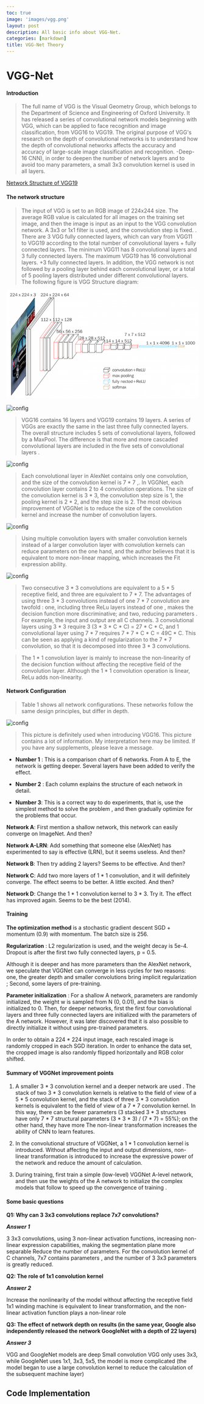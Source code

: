 ```yaml
---
toc: true
image: 'images/vgg.png'
layout: post
description: All basic info about VGG-Net.
categories: [markdown]
title: VGG-Net Theory
---
```




# VGG-Net

#### Introduction

>The full name of VGG is the Visual Geometry Group, which belongs to the Department of Science and Engineering of Oxford University. It has released a series of convolutional network models beginning with VGG, which can be applied to face recognition and image classification, from VGG16 to VGG19. The original purpose of VGG's research on the depth of convolutional networks is to understand how the depth of convolutional networks affects the accuracy and accuracy of large-scale image classification and recognition. -Deep-16 CNN), in order to deepen the number of network layers and to avoid too many parameters, a small 3x3 convolution kernel is used in all layers.


<a href="http://ethereon.github.io/netscope/#/gist/dc5003de6943ea5a6b8b" target="_blank">Network Structure of VGG19</a>


#### The network structure

>The input of VGG is set to an RGB image of 224x244 size. The average RGB value is calculated for all images on the training set image, and then the image is input as an input to the VGG convolution network. A 3x3 or 1x1 filter is used, and the convolution step is fixed. . There are 3 VGG fully connected layers, which can vary from VGG11 to VGG19 according to the total number of convolutional layers + fully connected layers. The minimum VGG11 has 8 convolutional layers and 3 fully connected layers. The maximum VGG19 has 16 convolutional layers. +3 fully connected layers. In addition, the VGG network is not followed by a pooling layer behind each convolutional layer, or a total of 5 pooling layers distributed under different convolutional layers. The following figure is VGG Structure diagram:


![title](images/vgg.png)


![config](img/network.png)


>VGG16 contains 16 layers and VGG19 contains 19 layers. A series of VGGs are exactly the same in the last three fully connected layers. The overall structure includes 5 sets of convolutional layers, followed by a MaxPool. The difference is that more and more cascaded convolutional layers are included in the five sets of convolutional layers .

![config](img/config2.jpg)


> Each convolutional layer in AlexNet contains only one convolution, and the size of the convolution kernel is 7 * 7 ,. In VGGNet, each convolution layer contains 2 to 4 convolution operations. The size of the convolution kernel is 3 * 3, the convolution step size is 1, the pooling kernel is 2 * 2, and the step size is 2. The most obvious improvement of VGGNet is to reduce the size of the convolution kernel and increase the number of convolution layers.


![config](img/config3.jpg)


> Using multiple convolution layers with smaller convolution kernels instead of a larger convolution layer with convolution kernels can reduce parameters on the one hand, and the author believes that it is equivalent to more non-linear mapping, which increases the Fit expression ability.

![config](img/config4.png)

>Two consecutive 3 * 3 convolutions are equivalent to a 5 * 5 receptive field, and three are equivalent to 7 * 7. The advantages of using three 3 * 3 convolutions instead of one 7 * 7 convolution are twofold : one, including three ReLu layers instead of one , makes the decision function more discriminative; and two, reducing parameters . For example, the input and output are all C channels. 3 convolutional layers using 3 * 3 require 3 (3 * 3 * C * C) = 27 * C * C, and 1 convolutional layer using 7 * 7 requires 7 * 7 * C * C = 49C * C. This can be seen as applying a kind of regularization to the 7 * 7 convolution, so that it is decomposed into three 3 * 3 convolutions.

>The 1 * 1 convolution layer is mainly to increase the non-linearity of the decision function without affecting the receptive field of the convolution layer. Although the 1 * 1 convolution operation is linear, ReLu adds non-linearity.


#### Network Configuration

> Table 1 shows all network configurations. These networks follow the same design principles, but differ in depth.

![config](img/netconvgg.png)

>This picture is definitely used when introducing VGG16. This picture contains a lot of information. My interpretation here may be limited. If you have any supplements, please leave a message.

* **Number 1** : This is a comparison chart of 6 networks. From A to E, the network is getting deeper. Several layers have been added to verify the effect.

* **Number 2** : Each column explains the structure of each network in detail.

* **Number 3**: This is a correct way to do experiments, that is, use the simplest method to solve the problem , and then gradually optimize for the problems that occur.

**Network A**: First mention a shallow network, this network can easily converge on ImageNet.
And then?

**Network A-LRN**: Add something that someone else (AlexNet) has experimented to say is effective (LRN), but it seems useless.
And then?

**Network B**: Then try adding 2 layers? Seems to be effective.
And then?

**Network C**: Add two more layers of 1 * 1 convolution, and it will definitely converge. The effect seems to be better. A little excited.
And then?

**Network D**: Change the 1 * 1 convolution kernel to 3 * 3. Try it. The effect has improved again. Seems to be the best (2014).


#### Training

**The optimization method** is a stochastic gradient descent SGD + momentum (0.9) with momentum.
The batch size is 256.

**Regularization** : L2 regularization is used, and the weight decay is 5e-4. Dropout is after the first two fully connected layers, p = 0.5.

Although it is deeper and has more parameters than the AlexNet network, we speculate that VGGNet can converge in less cycles for two reasons: one, the greater depth and smaller convolutions bring implicit regularization ; Second, some layers of pre-training.

**Parameter initialization** : For a shallow A network, parameters are randomly initialized, the weight w is sampled from N (0, 0.01), and the bias is initialized to 0. Then, for deeper networks, first the first four convolutional layers and three fully connected layers are initialized with the parameters of the A network. However, it was later discovered that it is also possible to directly initialize it without using pre-trained parameters.

In order to obtain a 224 * 224 input image, each rescaled image is randomly cropped in each SGD iteration. In order to enhance the data set, the cropped image is also randomly flipped horizontally and RGB color shifted.



#### Summary of VGGNet improvement points
 
1. A smaller 3 * 3 convolution kernel and a deeper network are used . The stack of two 3 * 3 convolution kernels is relative to the field of view of a 5 * 5 convolution kernel, and the stack of three 3 * 3 convolution kernels is equivalent to the field of view of a 7 * 7 convolution kernel. In this way, there can be fewer parameters (3 stacked 3 * 3 structures have only 7 * 7 structural parameters (3 * 3 * 3) / (7 * 7) = 55%); on the other hand, they have more The non-linear transformation increases the ability of CNN to learn features.

 
2. In the convolutional structure of VGGNet, a 1 * 1 convolution kernel is introduced. Without affecting the input and output dimensions, non-linear transformation is introduced to increase the expressive power of the network and reduce the amount of calculation.

 
3. During training, first train a simple (low-level) VGGNet A-level network, and then use the weights of the A network to initialize the complex models that follow to speed up the convergence of training .


#### Some basic questions

**Q1: Why can 3 3x3 convolutions replace 7x7 convolutions?**

***Answer 1***

3 3x3 convolutions, using 3 non-linear activation functions, increasing non-linear expression capabilities, making the segmentation plane more separable
Reduce the number of parameters. For the convolution kernel of C channels, 7x7 contains parameters , and the number of 3 3x3 parameters is greatly reduced.


**Q2: The role of 1x1 convolution kernel**

***Answer 2***

Increase the nonlinearity of the model without affecting the receptive field
1x1 winding machine is equivalent to linear transformation, and the non-linear activation function plays a non-linear role


**Q3: The effect of network depth on results (in the same year, Google also independently released the network GoogleNet with a depth of 22 layers)**

***Answer 3***

VGG and GoogleNet models are deep
Small convolution
VGG only uses 3x3, while GoogleNet uses 1x1, 3x3, 5x5, the model is more complicated (the model began to use a large convolution kernel to reduce the calculation of the subsequent machine layer)



## Code Implementation
